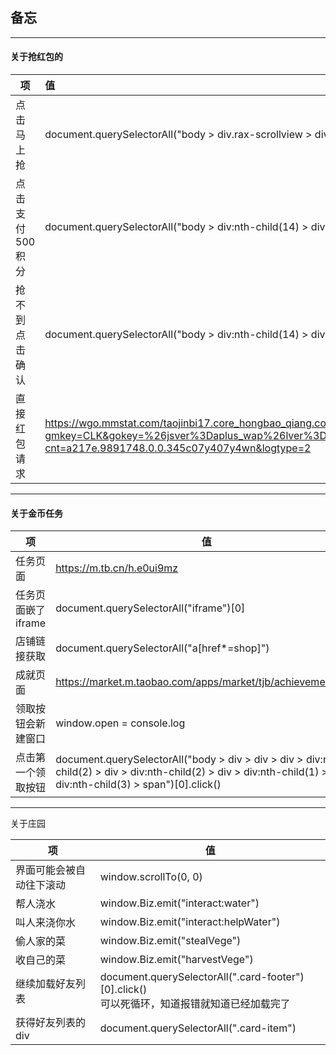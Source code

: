 ## 备忘

------

#### 关于抢红包的

| 项              | 值                                                           |
| --------------- | :----------------------------------------------------------- |
| 点击马上抢      | document.querySelectorAll("body > div.rax-scrollview > div > div:nth-child(5) > div > div > div > div:nth-child(2) > div > div:nth-child(3)")[0].click() |
| 点击支付500积分 | document.querySelectorAll("body > div:nth-child(14) > div > div > div:nth-child(3) > div:nth-child(2)")[0].click() |
| 抢不到点击确认  | document.querySelectorAll("body > div:nth-child(14) > div > div > div:nth-child(3) > div")[0].click() |
| 直接红包请求    | https://wgo.mmstat.com/taojinbi17.core_hongbao_qiang.core_hongbao_qiang?gmkey=CLK&gokey=%26jsver%3Daplus_wap%26lver%3D8.10.4%26pver%3D0.6.6%26cache%3Dbc3a053%26_slog%3D0&cna=uzk0FY0DkjwCAduIX16tpk3Q&spm-cnt=a217e.9891748.0.0.345c07y407y4wn&logtype=2 |

---
#### 关于金币任务

| 项                 | 值                                                           |
| ------------------ | ------------------------------------------------------------ |
| 任务页面           | https://m.tb.cn/h.e0ui9mz                                    |
| 任务页面嵌了iframe | document.querySelectorAll("iframe")[0]                       |
| 店铺链接获取       | document.querySelectorAll("a[href*=shop]")                   |
| 成就页面           | https://market.m.taobao.com/apps/market/tjb/achievement.html |
| 领取按钮会新建窗口 | window.open = console.log                                    |
| 点击第一个领取按钮 | document.querySelectorAll("body > div > div > div > div:nth-child(2) > div > div:nth-child(2) > div > div:nth-child(1) > div:nth-child(3) > span")[0].click() |

------

关于庄园

| 项                       | 值                                                           |
| ------------------------ | ------------------------------------------------------------ |
| 界面可能会被自动往下滚动 | window.scrollTo(0, 0)                                        |
| 帮人浇水                 | window.Biz.emit("interact:water")                            |
| 叫人来浇你水             | window.Biz.emit("interact:helpWater")                        |
| 偷人家的菜               | window.Biz.emit("stealVege")                                 |
| 收自己的菜               | window.Biz.emit("harvestVege")                               |
| 继续加载好友列表         | document.querySelectorAll(".card-footer")[0].click()<br />可以死循环，知道报错就知道已经加载完了 |
| 获得好友列表的div        | document.querySelectorAll(".card-item")                      |

